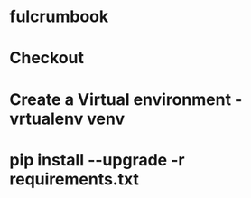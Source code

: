 # fulcrumbook

# Checkout
# Create a Virtual environment - vrtualenv venv
# pip install --upgrade -r requirements.txt
